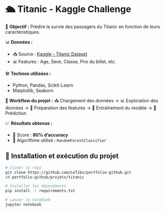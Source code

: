 # 🛳️ Titanic - Kaggle Challenge

🔎 **Objectif :** Prédire la survie des passagers du Titanic en fonction de leurs caractéristiques.

📊 **Données :**
- 📥 Source : [Kaggle - Titanic Dataset](https://www.kaggle.com/c/titanic)
- 📊 Features : Age, Sexe, Classe, Prix du billet, etc.

🛠️ **Technos utilisées :**
- Python, Pandas, Scikit-Learn
- Matplotlib, Seaborn

🔄 **Workflow du projet :**
📥 Chargement des données → 📊 Exploration des données → 🔧 Préparation des features → 🤖 Entraînement du modèle → 🎯 Prédiction


📈 **Résultats obtenus :**
- 🎯 Score : **80% d’accuracy**
- 🤖 Algorithme utilisé : `RandomForestClassifier`

## 🚀 Installation et exécution du projet
```bash
# Cloner le repo
git clone https://github.com/LeTibs/portfolio-github.git
cd portfolio-github/projets/titanic

# Installer les dépendances
pip install -r requirements.txt

# Lancer le notebook
jupyter notebook



